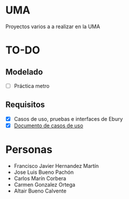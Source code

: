 # UMA

Proyectos varios a a realizar en la UMA

# TO-DO

## Modelado
- [ ] Práctica metro

## Requisitos

- [x] Casos de uso, pruebas e interfaces de Ebury
- [x] [Documento de casos de uso](https://bit.ly/3HZiQlc)

# Personas 

- Francisco Javier Hernandez Martín
- Jose Luis Bueno Pachón
- Carlos Marín Corbera
- Carmen Gonzalez Ortega
- Altair Bueno Calvente